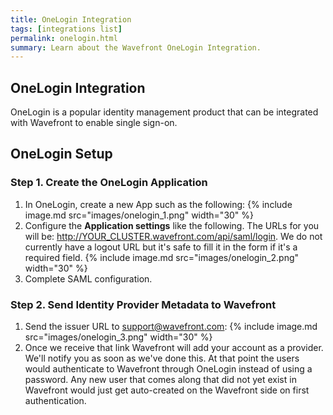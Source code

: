 ```yaml
---
title: OneLogin Integration
tags: [integrations list]
permalink: onelogin.html
summary: Learn about the Wavefront OneLogin Integration.
---
```

## OneLogin Integration

OneLogin is a popular identity management product that can be integrated with Wavefront to enable single sign-on.
## OneLogin Setup

### Step 1. Create the OneLogin Application

1. In OneLogin, create a new App such as the following:
{% include image.md src="images/onelogin_1.png" width="30" %}
1. Configure the **Application settings** like the following. The URLs for you will be: http://YOUR_CLUSTER.wavefront.com/api/saml/login. We do not currently have a logout URL but it's safe to fill it in the form if it's a required field.
{% include image.md src="images/onelogin_2.png" width="30" %}
1. Complete SAML configuration.

### Step 2. Send Identity Provider Metadata to Wavefront

1. Send the issuer URL to [support@wavefront.com](mailto:support@wavefront.com):
{% include image.md src="images/onelogin_3.png" width="30" %} 
1. Once we receive that link Wavefront will add your account as a provider. We'll notify you as soon as we've done this. At that point the users would authenticate to Wavefront through OneLogin instead of using a password. Any new user that comes along that did not yet exist in Wavefront would just get auto-created on the Wavefront side on first authentication.
